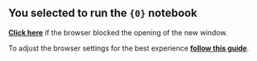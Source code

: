 ## You selected to run the `{0}` notebook  

**[Click here]({1})** if the browser blocked the opening of the new window.

To adjust the browser settings for the best experience **[follow this guide](https://www.gitpod.io/docs/configure/browser-settings)**.

&nbsp;
